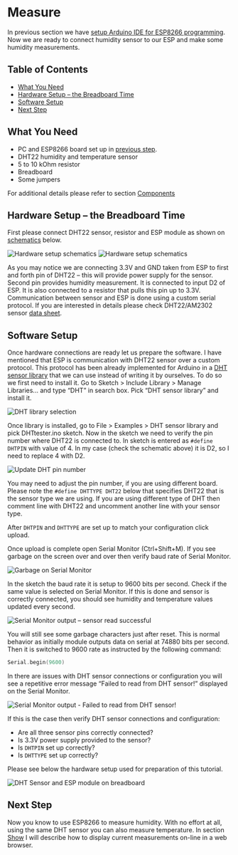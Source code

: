 # Measure

In previous section we have [setup Arduino IDE for ESP8266 programming](../3-Setup). Now we are ready to connect humidity sensor to our ESP and make some humidity measurements. 


## Table of Contents

* [What You Need](#what-you-need)
* [Hardware Setup – the Breadboard Time](#hardware-setup-–-the-breadboard-time)
* [Software Setup](#software-setup)
* [Next Step](#next-step)


## What You Need

* PC and ESP8266 board set up in [previous step](../3-Setup).
* DHT22 humidity and temperature  sensor
* 5 to 10 kOhm resistor
* Breadboard
* Some jumpers

For additional details please refer to section [Components](../2-Components)

## Hardware Setup – the Breadboard Time

First please connect DHT22 sensor, resistor and ESP module as shown on [schematics](esp8266-dht22.fzz) below.

![Hardware setup schematics](pictures/esp8266-dht22-breadbord.png)
![Hardware setup schematics](pictures/esp8266-dht22-schematic.png)

As you may notice we are connecting 3.3V and GND taken from ESP to first and forth pin of DHT22 – this will provide power supply for the sensor. Second pin provides humidity measurement. It is connected to input D2 of ESP. It is also connected to a resistor that pulls this pin up to 3.3V. Communication between sensor and ESP is done using a custom serial protocol. If you are interested in details please check DHT22/AM2302 sensor [data sheet](pictures/AM2302.pdf). 


## Software Setup

Once hardware connections are ready let us prepare the software. I have mentioned that ESP is communication with DHT22 sensor over a custom protocol.  This protocol has been already implemented for Arduino in a [DHT sensor library](https://github.com/adafruit/DHT-sensor-library) that we can use instead of writing it by ourselves. To do so we first need to install it. Go to Sketch > Include Library > Manage Libraries... and type “DHT” in search box. Pick “DHT sensor library” and install it. 

![DHT library selection](pictures/dht-library-selection.png)

Once library is installed, go to File > Examples > DHT sensor library and pick DHTtester.ino sketch. Now in the sketch we need to verify the pin number where DHT22 is connected to. In sketch is entered as ``` #define DHTPIN ``` with value of 4. In my case (check the schematic above) it is D2, so I need to replace 4 with D2. 

![Update DHT pin number](pictures/dht-pin-selection.png)

You may need to adjust the pin number, if you are using different board. Please note the ``` #define DHTTYPE DHT22 ``` below that specifies DHT22 that is the sensor type we are using.  If you are using different type of DHT then comment line with DHT22 and uncomment another line with your sensor type. 

After ``` DHTPIN ``` and ``` DHTTYPE ``` are set up to match your configuration click upload.

Once upload is complete open Serial Monitor (Ctrl+Shift+M). If you see garbage on the screen over and over then verify baud rate of Serial Monitor. 

![Garbage on Serial Monitor](pictures/garbage-on-serial-monitor-output.png)

In the sketch the baud rate it is setup to 9600 bits per second. Check if the same value is selected on Serial Monitor. If this is done and sensor is correctly connected, you should see humidity and temperature values updated every second.

![Serial Monitor output – sensor read successful](pictures/DHTtester-ino-serial-output-success.png)

You will still see some garbage characters just after reset. This is normal behavior as initially module outputs data on serial at 74880 bits per second. Then it is switched to 9600 rate as instructed by the following command:

```cpp
Serial.begin(9600) 
```

In there are issues with DHT sensor connections or configuration you will see a repetitive error message “Failed to read from DHT sensor!” displayed on the Serial Monitor. 

![Serial Monitor output - Failed to read from DHT sensor!](pictures/DHTtester-ino-sensor-failure.png)

If this is the case then verify DHT sensor connections and configuration:

* Are all three sensor pins correctly connected?
* Is 3.3V power supply provided to the sensor?
* Is ``` DHTPIN ``` set up correctly?
* Is ``` DHTTYPE ``` set up correctly?

Please see below the hardware setup used for preparation of this tutorial.

![DHT Sensor and ESP module on breadboard](pictures/hardware-setup.jpg)


## Next Step

Now you know to use ESP8266 to measure humidity. With no effort at all, using the same DHT sensor you can also measure temperature. In section [Show](../5-Show) I will describe how to display current measurements on-line in a web browser. 

